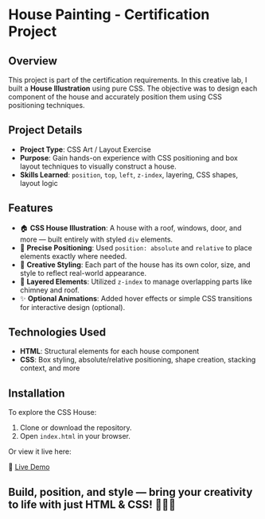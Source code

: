 # House Painting - Certification Project

## Overview
This project is part of the certification requirements. In this creative lab, I built a **House Illustration** using pure CSS. The objective was to design each component of the house and accurately position them using CSS positioning techniques.

## Project Details
- **Project Type**: CSS Art / Layout Exercise
- **Purpose**: Gain hands-on experience with CSS positioning and box layout techniques to visually construct a house.
- **Skills Learned**: `position`, `top`, `left`, `z-index`, layering, CSS shapes, layout logic

## Features
- 🏠 **CSS House Illustration**: A house with a roof, windows, door, and more — built entirely with styled `div` elements.
- 🎯 **Precise Positioning**: Used `position: absolute` and `relative` to place elements exactly where needed.
- 🎨 **Creative Styling**: Each part of the house has its own color, size, and style to reflect real-world appearance.
- 🧱 **Layered Elements**: Utilized `z-index` to manage overlapping parts like chimney and roof.
- ✨ **Optional Animations**: Added hover effects or simple CSS transitions for interactive design (optional).

## Technologies Used
- **HTML**: Structural elements for each house component
- **CSS**: Box styling, absolute/relative positioning, shape creation, stacking context, and more

## Installation
To explore the CSS House:

1. Clone or download the repository.
2. Open `index.html` in your browser.

Or view it live here:

🔗 [Live Demo](#)

## Build, position, and style — bring your creativity to life with just HTML & CSS! 🎨🏡✨
